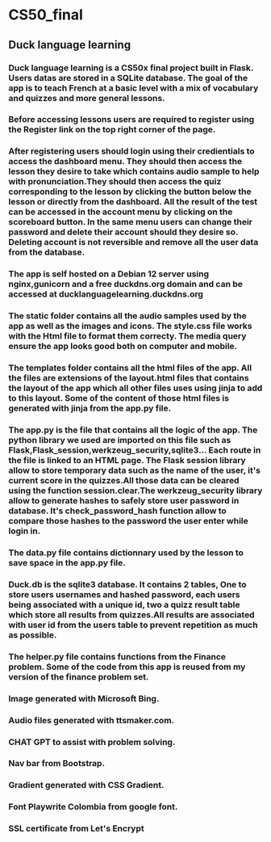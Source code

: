 # CS50_final
## Duck language learning


### Duck language learning is a CS50x final project built in Flask. Users datas are stored in a SQLite database. The goal of the app is to teach French at a basic level with a mix of vocabulary and quizzes and more general lessons. 
### Before accessing lessons users are required to register using the Register link on the top right corner of the page.
### After registering users should login using their credientials to access the dashboard menu. They should then access the lesson they desire to take which contains audio sample to help with pronunciation.They should then access the quiz corresponding to the lesson by clicking the button below the lesson or directly from the dashboard. All the result of the test can be accessed in the account menu by clicking on the scoreboard button. In the same menu users can change their password and delete their account should they desire so. Deleting account is not reversible and remove all the user data from the database.

### The app is self hosted on a Debian 12 server using nginx,gunicorn and a free duckdns.org domain and can be accessed at ducklanguagelearning.duckdns.org

### The static folder contains all the audio samples used by the app as well as the images and icons. The style.css file works with the Html file to format them correcty. The media query ensure the app looks good both on computer and mobile.
### The templates folder contains all the html files of the app. All the files are extensions of the layout.html files that contains the layout of the app which all other files uses using jinja to add to this layout. Some of the content of those html files is generated with jinja from the app.py file.
### The app.py is the file that contains all the logic of the app. The python library we used are imported on this file such as Flask,Flask_session,werkzeug_security,sqlite3... Each route in the file is linked to an HTML page. The Flask session library allow to store temporary data such as the name of the user, it's current score in the quizzes.All those data can be cleared using the function session.clear.The werkzeug_security library allow to generate hashes to safely store user password in database. It's check_password_hash function allow to compare those hashes to the password the user enter while login in.

### The data.py file contains dictionnary used by the lesson to save space in the app.py file.
### Duck.db is the sqlite3 database. It contains 2 tables, One to store users usernames and hashed password, each users being associated with a unique id, two a quizz result table which store all results from quizzes.All results are associated with user id from the users table to prevent repetition as much as possible.

### The helper.py file contains functions from the Finance problem. Some of the code from this app is reused from my version of the finance problem set.




### Image generated with Microsoft Bing.
### Audio files generated with ttsmaker.com.
### CHAT GPT to assist with problem solving.
### Nav bar from Bootstrap.
### Gradient generated with CSS Gradient.
### Font Playwrite Colombia from google font.
### SSL certificate from Let's Encrypt